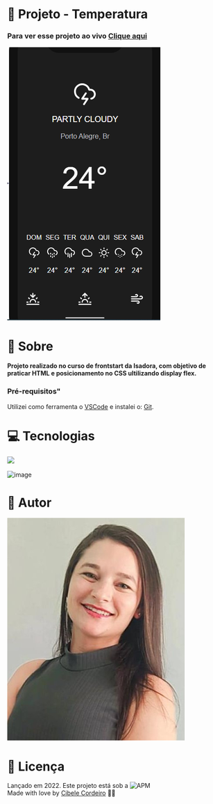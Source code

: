 
# :triangular_flag_on_post: Projeto - Temperatura 
### Para ver esse projeto ao vivo [**Clique aqui**](https://cibell.github.io/Stangarlin/)
![enter image description here](https://github.com/Cibell/Stangarlin/blob/main/foto.png?raw=true)


# :speech_balloon: Sobre

#### Projeto realizado no curso de frontstart da Isadora, com objetivo de praticar HTML e posicionamento no CSS ultilizando display flex.

### Pré-requisitos"

Utilizei como ferramenta o [VSCode](https://code.visualstudio.com/) e instalei o: [Git](https://git-scm.com).





# :computer: Tecnologias
<img src="https://img.shields.io/badge/HTML-239120?style=for-the-badge&logo=html5&logoColor=white">

![image](https://img.shields.io/badge/CSS-239120?&style=for-the-badge&logo=css3&logoColor=white)
  

# :pencil: Autor
<img src="https://github.com/Cibell/interface-burguer-order/blob/master/src/assets/Cibele%20desenvolvedora%20front-end.jpeg?raw=true">

# :closed_book: Licença

Lançado em 2022. Este projeto está sob a ![APM](https://img.shields.io/apm/l/dev)<br>
Made with love by [Cibele Cordeiro](https://github.com/Cibell) 💜🚀
